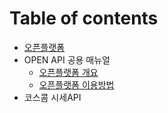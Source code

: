 # Table of contents

* [오픈플랫폼](README.md)
* OPEN API 공용 매뉴얼
  * [오픈플랫폼 개요](1/undefined.md)
  * [오픈플랫폼 이용방법](1/undefined-1.md)
* 코스콤 시세API

